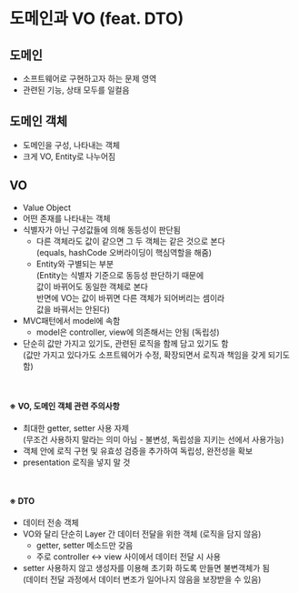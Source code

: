 # 도메인과 VO (feat. DTO)

## 도메인
- 소프트웨어로 구현하고자 하는 문제 영역
- 관련된 기능, 상태 모두를 일컬음

## 도메인 객체
- 도메인을 구성, 나타내는 객체
- 크게 VO, Entity로 나누어짐

## VO
- Value Object
- 어떤 존재를 나타내는 객체
- 식별자가 아닌 구성값들에 의해 동등성이 판단됨
  - 다른 객체라도 값이 같으면 그 두 객체는 같은 것으로 본다
    <br>(equals, hashCode 오버라이딩이 핵심역할을 해줌)
  - Entity와 구별되는 부분
    <br>(Entity는 식별자 기준으로 동등성 판단하기 때문에
    <br>값이 바뀌어도 동일한 객체로 본다
    <br>반면에 VO는 값이 바뀌면 다른 객체가 되어버리는 셈이라
    <br>값을 바꿔서는 안된다)
- MVC패턴에서 model에 속함
  - model은 controller, view에 의존해서는 안됨 (독립성)
- 단순히 값만 가지고 있기도, 관련된 로직을 함께 담고 있기도 함
  <br>(값만 가지고 있다가도 소프트웨어가 수정, 확장되면서 로직과 책임을 갖게 되기도 함)

<br>

#### ※ VO, 도메인 객체 관련 주의사항
- 최대한 getter, setter 사용 자제
  <br>(무조건 사용하지 말라는 의미 아님 - 불변성, 독립성을 지키는 선에서 사용가능)
- 객체 안에 로직 구현 및 유효성 검증을 추가하여 독립성, 완전성을 확보
- presentation 로직을 넣지 말 것

<br>

#### ※ DTO
- 데이터 전송 객체
- VO와 달리 단순히 Layer 간 데이터 전달을 위한 객체 (로직을 담지 않음)
  - getter, setter 메소드만 갖음
  - 주로 controller <-> view 사이에서 데이터 전달 시 사용
- setter 사용하지 않고 생성자를 이용해 초기화 하도록 만들면 불변객체가 됨
  <br>(데이터 전달 과정에서 데이터 변조가 일어나지 않음을 보장받을 수 있음)